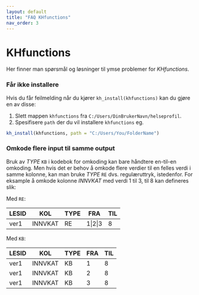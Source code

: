 ```yaml
---
layout: default
title: "FAQ KHfunctions"
nav_order: 3
---
```


# KHfunctions

Her finner man spørsmål og løsninger til ymse problemer for *KHfunctions*.

### Får ikke installere

Hvis du får feilmelding når du kjører `kh_install(khfunctions)` kan du gjøre en av disse:

1. Slett mappen `khfunctions` fra `C:/Users/DinBrukerNavn/helseprofil`.
2. Spesifisere `path` der du vil installere `khfunctions` eg.

```r
kh_install(khfunctions, path = "C:/Users/You/FolderName")
```

### Omkode flere input til samme output

Bruk av *TYPE* `KB` i kodebok for omkoding kan bare håndtere en-til-en omkoding.
Men hvis det er behov å omkode flere verdier til en felles verdi i samme
kolonne, kan man bruke *TYPE* `RE` dvs. regulæruttryk, istedenfor. For eksample
å omkode kolonne *INNVKAT* med verdi 1 til 3, til 8 kan defineres slik:

Med `RE`:

| LESID | KOL     | TYPE | FRA     | TIL |
|-------|---------|------|---------|-----|
| ver1  | INNVKAT | RE   | 1\|2\|3 | 8   |

Med `KB`:

| LESID | KOL     | TYPE | FRA | TIL |
|-------|---------|------|-----|-----|
| ver1  | INNVKAT | KB   | 1   | 8   |
| ver1  | INNVKAT | KB   | 2   | 8   |
| ver1  | INNVKAT | KB   | 3   | 8   |

